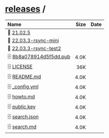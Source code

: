 ---
---

# [releases](/releases/) / 

| Name | Size | Date |
|:---|---:|---|
| 📁 [21.02.5](21.02.5) | | |
| 📁 [22.03.3-rsync-mini](22.03.3-rsync-mini) | | |
| 📁 [22.03.3-rsync-test2](22.03.3-rsync-test2) | | |
| 🗄️ [8b8a078914d5f5dd.pub](./8b8a078914d5f5dd.pub) | 4.0K | |
| 🗄️ [LICENSE](./LICENSE) | 36K | |
| 🗄️ [README.md](./README.md) | 4.0K | |
| 🗄️ [_config.yml](./_config.yml) | 4.0K | |
| 🗄️ [howto.md](./howto.md) | 4.0K | |
| 🗄️ [public.key](./public.key) | 4.0K | |
| 🗄️ [search.json](./search.json) | 4.0K | |
| 🗄️ [search.md](./search.md) | 4.0K | |

